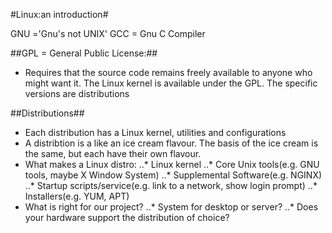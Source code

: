 #Linux:an introduction#

GNU ='Gnu's not UNIX'
GCC = Gnu C Compiler

##GPL = General Public License:##
* Requires that the source code remains freely available to anyone who might want it. The Linux kernel is available under the GPL. The specific versions are distributions

##Distributions##
* Each distribution has a Linux kernel, utilities and configurations
* A distribtion is a like an ice cream flavour. The basis of the ice cream is the same, but each have their own flavour.
* What makes a Linux distro:
..* Linux kernel
..* Core Unix tools(e.g. GNU tools, maybe X Window System)
..* Supplemental Software(e.g. NGINX)
..* Startup scripts/service(e.g. link to a network, show login prompt)
..* Installers(e.g. YUM, APT)
* What is right for our project?
..* System for desktop or server?
..* Does your hardware support the distribution of choice?
